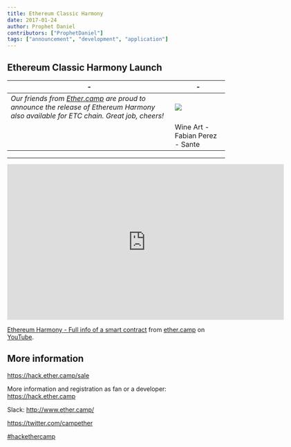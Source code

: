 ```yaml
---
title: Ethereum Classic Harmony
date: 2017-01-24
author: Prophet Daniel
contributors: ["ProphetDaniel"]
tags: ["announcement", "development", "application"]
---
```


## Ethereum Classic Harmony Launch

| - | - |
|---|---|
*Our friends from <a href="http://www.ether.camp/">Ether.camp</a> are proud to announce the release of Ethereum Harmony also available for ETC chain. Great job, cheers!*|![](./9b42b1d4b5547cffd5675f2b7230e5a8.jpg)|
||Wine Art - Fabian Perez - Sante|

-----

<iframe width="640" height="360" src="https://www.youtube-nocookie.com/embed/leaAMTgjvxg" frameborder="0" allowfullscreen></iframe>
<p><a href="https://hack.ether.camp/sale">Ethereum Harmony - Full info of a smart contract</a> from <a href="https://www.youtube.com/channel/UC9GC7dr_V9RWVBIGrdYq0MQ">ether.camp</a> on <a href="https://youtube.com">YouTube</a>.</p>


## More information

<a href="https://hack.ether.camp/sale">https://hack.ether.camp/sale</a>

More information and registration as fan or a developer: https://hack.ether.camp

Slack: http://www.ether.camp/

https://twitter.com/campether

<a href="https://www.youtube.com/results?q=%23hackethercamp">#hackethercamp</a> 
